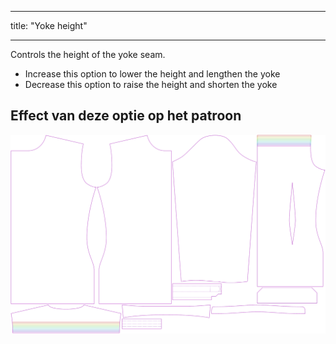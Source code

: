 - - -
title: "Yoke height"
- - -

Controls the height of the yoke seam.

- Increase this option to lower the height and lengthen the yoke
- Decrease this option to raise the height and shorten the yoke

## Effect van deze optie op het patroon

![Deze afbeelding toont het effect van deze optie door meerdere varianten die een andere waarde hebben voor deze optie te vervangen](simon_yokeheight_sample.svg "Effect van deze optie op het patroon")
